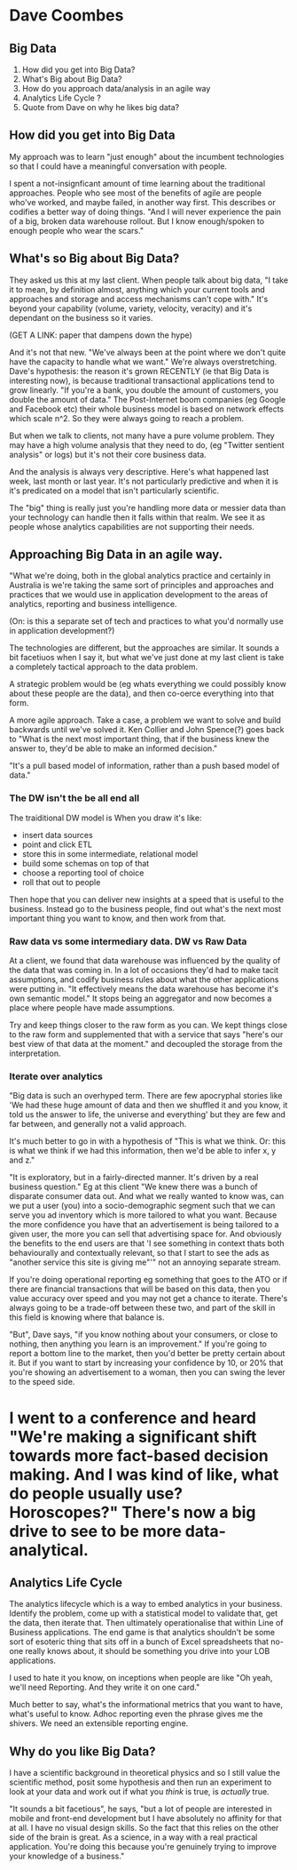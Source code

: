 # Dave Coombes

## Big Data

1. How did you get into Big Data?
2. What's Big about Big Data?
3. How do you approach data/analysis in an agile way
4. Analytics Life Cycle ?
5. Quote from Dave on why he likes big data?

## How did you get into Big Data

My approach was to learn "just enough" about the incumbent technologies so that I could have a meaningful conversation with people. 

I spent a not-insignficant amount of time learning about the traditional approaches. People who see most of the benefits of agile are people who've worked, and maybe failed, in another way first. This describes or codifies a better way of doing things. "And I will never experience the pain of a big, broken data warehouse rollout. But I know enough/spoken to enough people who wear the scars."

## What's so Big about Big Data?

They asked us this at my last client. When people talk about big data, "I take it to mean, by definition almost, anything which your current tools and approaches and storage and access mechanisms can't cope with." It's beyond your capability (volume, variety, velocity, veracity) and it's dependant on the business so it varies.

(GET A LINK: paper that dampens down the hype)

And it's not that new. "We've always been at the point where we don't quite have the capacity to handle what we want." We're always overstretching. Dave's hypothesis: the reason it's grown RECENTLY (ie that Big Data is interesting now), is because traditional transactional applications tend to grow linearly. "If you're a bank, you double the amount of customers, you double the amount of data." The Post-Internet boom companies (eg Google and Facebook etc) their whole business model is based on network effects which scale n^2. So they were always going to reach a problem.

But when we talk to clients, not many have a pure volume problem. They may have a high volume analysis that they need to do, (eg "Twitter sentient analysis" or logs) but it's not their core business data. 

And the analysis is always very descriptive. Here's what happened last week, last month or last year. It's not particularly predictive and when it is it's predicated on a model that isn't particularly scientific.

The "big" thing is really just you're handling more data or messier data than your technology can handle then it falls within that realm. We see it as people whose analytics capabilities are not supporting their needs.

## Approaching Big Data in an agile way.

"What we're doing, both in the global analytics practice and certainly in Australia is we're taking the same sort of principles and approaches and practices that we would use in application development to the areas of analytics, reporting and business intelligence.

(On: is this a separate set of tech and practices to what you'd normally use in application development?)

The technologies are different, but the approaches are similar. It sounds a bit facetiuos when I say it, but what we've just done at my last client is take a completely tactical approach to the data problem.

A strategic problem would be (eg whats everything we could possibly know about these people are the data), and then co-oerce everything into that form.

A more agile approach. Take a case, a problem we want to solve and build backwards until we've solved it. Ken Collier and John Spence(?) goes back to "What is the next most important thing, that if the business knew the answer to, they'd be able to make an informed decision."

"It's a pull based model of information, rather than a push based model of data."

### The DW isn't the be all end all

The traiditional DW model is When you draw it's like:
 - insert data sources
 - point and click ETL
 - store this in some intermediate, relational model
 - build some schemas on top of that
 - choose a reporting tool of choice
 - roll that out to people

Then hope that you can deliver new insights at a speed that is useful to the business. Instead go to the business people, find out what's the next most important thing you want to know, and then work from that.

### Raw data vs some intermediary data. DW vs Raw Data

At a client, we found that data warehouse was influenced by the quality of the data that was coming in. In a lot of occasions they'd had to make tacit assumptions, and codify business rules about what the other applications were putting in. "It effectively means the data warehouse has become it's own semantic model." It stops being an aggregator and now becomes a place where people have made assumptions.

Try and keep things closer to the raw form as you can. We kept things close to the raw form and supplemented that with a service that says "here's our best view of that data at the moment." and decoupled the storage from the interpretation.


### Iterate over analytics

"Big data is such an overhyped term. There are few apocryphal stories like 'We had these huge amount of data and then we shuffled it and you know, it told us the answer to life, the universe and everything' but they are few and far between, and generally not a valid approach.

It's much better to go in with a hypothesis of "This is what we think. Or: this is what we think if we had this information, then we'd be able to infer x, y and z."

"It is exploratory, but in a fairly-directed manner. It's driven by a real business question." Eg at this client "We knew there was a bunch of disparate consumer data out. And what we really wanted to know was, can we put a user (you) into a socio-demographic segment such that we can serve you ad inventory which is more tailored to what you want. Because the more confidence you have that an advertisement is being tailored to a given user, the more you can sell that advertising space for. And obviously the benefits to the end users are that 'I see something in context thats both behaviourally and contextually relevant, so that I start to see the ads as "another service this site is giving me"'" not an annoying separate stream.

If you're doing operational reporting eg something that goes to the ATO or if there are financial transactions that will be based on this data, then you value accuracy over speed and you may not get a chance to iterate. There's always going to be a trade-off between these two, and part of the skill in this field is knowing where that balance is.

"But", Dave says, "if you know nothing about your consumers, or close to nothing, then anything you learn is an improvement." If you're going to report a bottom line to the market, then you'd better be pretty certain about it. But if you want to start by increasing your confidence by 10, or 20% that you're showing an advertisement to a woman, then you can swing the lever to the speed side. 


# I went to a conference and heard "We're making a significant shift towards more fact-based decision making. And I was kind of like, what do people usually use? Horoscopes?" There's now a big drive to see to be more data-analytical.

## Analytics Life Cycle

The analytics lifecycle which is a way to embed analytics in your business. Identify the problem, come up with a statistical model to validate that, get the data, then iterate that. Then ultimately operationalise that within Line of Business applications. The end game is that analytics shouldn't be some sort of esoteric thing that sits off in a bunch of Excel spreadsheets that no-one really knows about, it should be something you drive into your LOB applications.

I used to hate it you know, on inceptions when people are like "Oh yeah, we'll need Reporting. And they write it on one card."

Much better to say, what's the informational metrics that you want to have, what's useful to know. Adhoc reporting even the phrase gives me the shivers. We need an extensible reporting engine.

## Why do you like Big Data?

I have a scientific background in theoretical physics and so I still value the scientific method, posit some hypothesis and then run an experiment to look at your data and work out if what you *think* is true, is *actually* true.

"It sounds a bit facetious", he says, "but a lot of people are interested in mobile and front-end development but I have absolutely no affinity for that at all. I have no visual design skills. So the fact that this relies on the other side of the brain is great. As a science, in a way with a real practical application. You're doing this because you're genuinely trying to improve your knowledge of a business."

